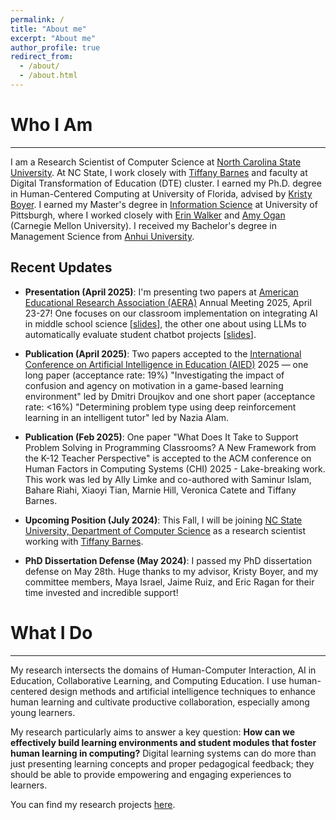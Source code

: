 ```yaml
---
permalink: /
title: "About me" 
excerpt: "About me"
author_profile: true
redirect_from: 
  - /about/
  - /about.html
---
```

<script src="https://www.w3counter.com/tracker.js?id=129746"></script>



# Who I Am
-----

I am a Research Scientist of Computer Science at [North Carolina State University](https://www.csc.ncsu.edu/index.php). At NC State, I work closely with [Tiffany Barnes](https://www.csc.ncsu.edu/people/tmbarnes) and faculty at Digital Transformation of Education (DTE) cluster. I earned my Ph.D. degree in Human-Centered Computing at University of Florida, advised by [Kristy Boyer](https://www.cise.ufl.edu/research/learndialogue/person.php?id=keboyer). I earned my Master's degree in [Information Science](https://sci.pitt.edu/) at University of Pittsburgh, where I worked closely with [Erin Walker](https://www.cs.pitt.edu/people/full-time-faculty/erin-walker/) and [Amy Ogan](https://www.amyogan.com/) (Carnegie Mellon University). I received my Bachelor's degree in Management Science from [Anhui University](http://en.ahu.edu.cn/).

## Recent Updates

- **Presentation (April 2025)**: I'm presenting two papers at [American Educational Research Association (AERA)](https://www.aera.net/Events-Meetings/AERA-2025-Annual-Meeting) Annual Meeting 2025, April 23-27! One focuses on our classroom implementation on integrating AI in middle school science \[[slides](../files/Tian_AERA25_My_bot_can_talk_science.pdf)\], the other one about using LLMs to automatically evaluate student chatbot projects \[[slides](../files/Tian_AERA25_LLM_Chatbot_Evaluation.pdf)\]. 

- **Publication (April 2025)**: Two papers accepted to the [International Conference on Artificial Intelligence in Education (AIED)](https://aied2025.itd.cnr.it/) 2025 — one long paper (acceptance rate: 19%) "Investigating the impact of confusion and agency on motivation in a game-based learning environment" led by Dmitri Droujkov and one short paper (acceptance rate: <16%) "Determining problem type using deep reinforcement learning in an intelligent tutor" led by Nazia Alam.  

- **Publication (Feb 2025)**: One paper "What Does It Take to Support Problem Solving in Programming Classrooms? A New Framework from the K-12 Teacher Perspective" is accepted to the ACM conference on Human Factors in Computing Systems (CHI) 2025 - Lake-breaking work. This work was led by Ally Limke and co-authored with Saminur Islam, Bahare Riahi, Xiaoyi Tian, Marnie Hill, Veronica Catete and Tiffany Barnes. 

- **Upcoming Position (July 2024)**: This Fall, I will be joining [NC State University, Department of Computer Science](https://www.csc.ncsu.edu/index.php) as a research scientist working with [Tiffany Barnes](https://www.csc.ncsu.edu/people/tmbarnes).

- **PhD Dissertation Defense (May 2024)**: I passed my PhD dissertation defense on May 28th. Huge thanks to my advisor, Kristy Boyer, and my committee members, Maya Israel, Jaime Ruiz, and Eric Ragan for their time invested and incredible support!



# What I Do
-----

My research intersects the domains of Human-Computer Interaction, AI in Education, Collaborative Learning, and Computing Education. I use human-centered design methods and artificial intelligence techniques to enhance human learning and cultivate productive collaboration, especially among young learners. 

My research particularly aims to answer a key question: **How can we effectively build learning environments and student modules that foster human learning in computing?** Digital learning systems can do more than just presenting learning concepts and proper pedagogical feedback; they should be able to provide empowering and engaging experiences to learners. 
 
You can find my research projects [here](https://sylvia935.github.io/research/). 


